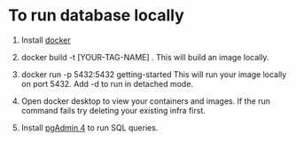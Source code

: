 # To run database locally

1. Install [docker](https://docs.docker.com/get-docker/)

2. docker build -t [YOUR-TAG-NAME] .
   This will build an image locally.

3. docker run -p 5432:5432 getting-started
   This will run your image locally on port 5432. Add -d to run in detached mode.

4. Open docker desktop to view your containers and images. If the run command fails try deleting your existing infra first.

5. Install [pgAdmin 4](https://www.pgadmin.org/download/) to run SQL queries.
